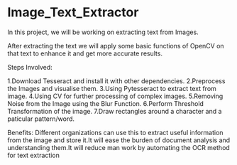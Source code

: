 # Image_Text_Extractor
In this project, we will be working on extracting text from Images.

After extracting the text we will apply some basic functions of OpenCV on that text to enhance it and get more accurate results.

Steps Involved:

1.Download Tesseract and install it with other dependencies.
2.Preprocess the Images and visualise them.
3.Using Pytesseract to extract text from image.
4.Using CV for further processing of complex images.
5.Removing Noise from the Image using the Blur Function.
6.Perform Threshold Transformation of the image.
7.Draw rectangles around a character and a paticular pattern/word.

Benefits:  Different organizations can use this to extract useful information from the image and store it.It will ease the burden of document analysis and understanding them.It will reduce man work by automating the OCR method for text extraction




